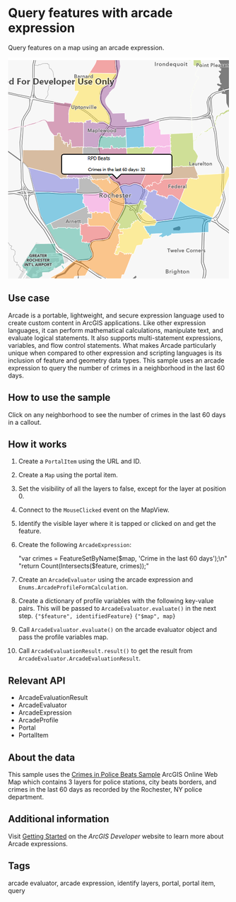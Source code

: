 # Query features with arcade expression

Query features on a map using an arcade expression.

![](screenshot.png)

## Use case

Arcade is a portable, lightweight, and secure expression language used to create custom content in ArcGIS applications. Like other expression languages, it can perform mathematical calculations, manipulate text, and evaluate logical statements. It also supports multi-statement expressions, variables, and flow control statements. What makes Arcade particularly unique when compared to other expression and scripting languages is its inclusion of feature and geometry data types. This sample uses an arcade expression to query the number of crimes in a neighborhood in the last 60 days.

## How to use the sample

Click on any neighborhood to see the number of crimes in the last 60 days in a callout.

## How it works

1. Create a `PortalItem` using the URL and ID.
2. Create a `Map` using the portal item.
3. Set the visibility of all the layers to false, except for the layer at position 0.
4. Connect to the `MouseClicked` event on the MapView.
5. Identify the visible layer where it is tapped or clicked on and get the feature.
6. Create the following `ArcadeExpression`:

    "var crimes = FeatureSetByName($map, 'Crime in the last 60 days');\n"
    "return Count(Intersects($feature, crimes));"

7. Create an `ArcadeEvaluator` using the arcade expression and `Enums.ArcadeProfileFormCalculation`.
8. Create a dictionary of profile variables with the following key-value pairs. This will be passed to `ArcadeEvaluator.evaluate()` in the next step.
         `{"$feature", identifiedFeature}`
         `{"$map", map}`

9. Call `ArcadeEvaluator.evaluate()` on the arcade evaluator object and pass the profile variables map.
10. Call `ArcadeEvaluationResult.result()` to get the result from `ArcadeEvaluator.ArcadeEvaluationResult`.

## Relevant API

* ArcadeEvaluationResult
* ArcadeEvaluator
* ArcadeExpression
* ArcadeProfile
* Portal
* PortalItem

## About the data

This sample uses the [Crimes in Police Beats Sample](https://www.arcgis.com/home/item.html?id=14562fced3474190b52d315bc19127f6) ArcGIS Online Web Map which contains 3 layers for police stations, city beats borders, and crimes in the last 60 days as recorded by the Rochester, NY police department.

## Additional information

Visit [Getting Started](https://developers.arcgis.com/arcade/) on the *ArcGIS Developer* website to learn more about Arcade expressions.

## Tags

arcade evaluator, arcade expression, identify layers, portal, portal item, query
